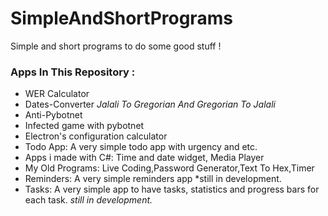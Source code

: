# SimpleAndShortPrograms
Simple and short programs to do some good stuff !

### Apps In This Repository :
- WER Calculator
- Dates-Converter *Jalali To Gregorian And Gregorian To Jalali*
- Anti-Pybotnet
- Infected game with pybotnet
- Electron's configuration calculator
- Todo App: A very simple todo app with urgency and etc.
- Apps i made with C#: Time and date widget, Media Player
- My Old Programs: Live Coding,Password Generator,Text To Hex,Timer
- Reminders: A very simple reminders app *still in development. 
- Tasks: A very simple app to have tasks, statistics and progress bars for each task. *still in development.*


